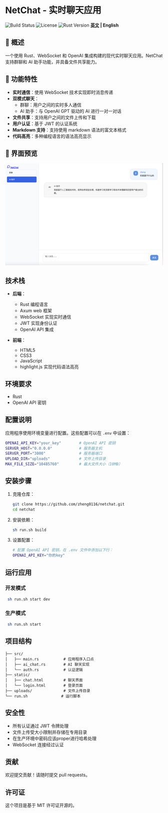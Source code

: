 # NetChat - 实时聊天应用
  ![Build Status](https://img.shields.io/badge/build-chat-brightgreen) ![License](https://img.shields.io/badge/license-MIT-blue) ![Rust Version](https://img.shields.io/badge/rust-1.80.1-blue)
 <strong>[英文](./README.md) | English</strong>
 ## 🌟 概述
一个使用 Rust、WebSocket 和 OpenAI 集成构建的现代实时聊天应用。NetChat 支持群聊和 AI 助手功能，并具备文件共享能力。

## 🚀 功能特性

- **实时通信**：使用 WebSocket 技术实现即时消息传递
- **双模式聊天**：
  - 群聊：用户之间的实时多人通信
  - AI 助手：与 OpenAI GPT 驱动的 AI 进行一对一对话
- **文件共享**：支持用户之间的文件上传和下载
- **用户认证**：基于 JWT 的认证系统
- **Markdown 支持**：支持使用 markdown 语法的富文本格式
- **代码高亮**：多种编程语言的语法高亮显示

## 📌 界面预览
![NetChat System Interface](./images/web.jpg)
## 技术栈

- **后端**：
  - Rust 编程语言
  - Axum web 框架
  - WebSocket 实现实时通信
  - JWT 实现身份认证
  - OpenAI API 集成

- **前端**：
  - HTML5
  - CSS3
  - JavaScript
  - highlight.js 实现代码语法高亮

## 环境要求

- Rust 
- OpenAI API 密钥

## 配置说明

应用程序使用环境变量进行配置。这些配置可以在 `.env` 中设置：

```bash
OPENAI_API_KEY="your_key"        # OpenAI API 密钥
SERVER_HOST="0.0.0.0"            # 服务器主机
SERVER_PORT="3000"               # 服务器端口
UPLOAD_DIR="uploads"             # 文件上传目录
MAX_FILE_SIZE="10485760"         # 最大文件大小（10MB）
```

## 安装步骤

1. 克隆仓库：
   ```bash
   git clone https://github.com/zheng0116/netchat.git
   cd netchat
   ```

2. 安装依赖：
   ```bash
   sh run.sh build
   ```

3. 设置配置：
   ```bash
   # 配置 OpenAI API 密钥，在 .env 文件中添加以下行：
   OPENAI_API_KEY="你的key"
   ```


## 运行应用

### 开发模式

```bash
 sh run.sh start dev
```

### 生产模式

```bash
 sh run.sh start
```


## 项目结构

```
├── src/
│   ├── main.rs           # 应用程序入口点
│   ├── ai_chat.rs        # AI 聊天实现
│   └── auth.rs           # 认证逻辑
├── static/
│   ├── chat.html         # 聊天界面
│   └── login.html        # 登录页面
├── uploads/              # 文件上传目录
└── run.sh               # 运行脚本
```

## 安全性

- 所有认证通过 JWT 令牌处理
- 文件上传受大小限制并存储在专用目录
- 在生产环境中密码应该proper进行哈希处理
- WebSocket 连接经过认证

## 贡献

欢迎提交贡献！请随时提交 pull requests。

## 许可证
这个项目是基于 MIT 许可证开源的。
